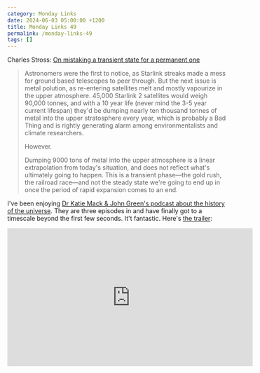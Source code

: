 ```yaml
---
category: Monday Links
date: 2024-06-03 05:00:00 +1200
title: Monday Links 49
permalink: /monday-links-49
tags: []
---
```


Charles Stross: [On mistaking a transient state for a permanent one](https://www.antipope.org/charlie/blog-static/2024/05/on-mistaking-a-transient-state.html)

>Astronomers were the first to notice, as Starlink streaks made a mess for ground based telescopes to peer through. But the next issue is metal polution, as re-entering satellites melt and mostly vapourize in the upper atmosphere. 45,000 Starlink 2 satellites would weigh 90,000 tonnes, and with a 10 year life (never mind the 3-5 year current lifespan) they'd be dumping nearly ten thousand tonnes of metal into the upper stratosphere every year, which is probably a Bad Thing and is rightly generating alarm among environmentalists and climate researchers.
>
>However.
>
>Dumping 9000 tons of metal into the upper atmosphere is a linear extrapolation from today's situation, and does not reflect what's ultimately going to happen. This is a transient phase—the gold rush, the railroad race—and not the steady state we're going to end up in once the period of rapid expansion comes to an end.


I've been enjoying [Dr Katie Mack & John Green's podcast about the history of the universe](https://crash-course-pods-the-universe.simplecast.com/). They are three episodes in and have finally got to a timescale beyond the first few seconds. It't fantastic. Here's [the trailer](https://www.youtube.com/watch?v=L5YO9nmojo4):

<div class="embed-container"><iframe width="560" height="315" src="https://www.youtube-nocookie.com/embed/L5YO9nmojo4" frameborder="0" allow="accelerometer; autoplay; encrypted-media; gyroscope; picture-in-picture" allowfullscreen></iframe></div>